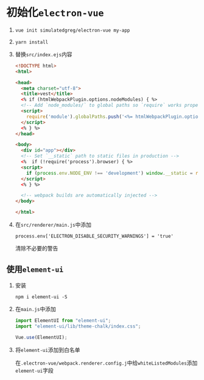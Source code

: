 # 初始化`electron-vue`

1. `vue init simulatedgreg/electron-vue my-app`

2. `yarn install`

3. 替换`src/index.ejs`内容

   ```html
   <!DOCTYPE html>
   <html>
   
   <head>
     <meta charset="utf-8">
     <title>vest</title>
     <% if (htmlWebpackPlugin.options.nodeModules) { %>
     <!-- Add `node_modules/` to global paths so `require` works properly in development -->
     <script>
       require('module').globalPaths.push('<%= htmlWebpackPlugin.options.nodeModules.replace(/\\/g, '\\\\') %>')
     </script>
     <% } %>
   </head>
   
   <body>
     <div id="app"></div>
     <!-- Set `__static` path to static files in production -->
     <%  if (!require('process').browser) { %>
     <script>
       if (process.env.NODE_ENV !== 'development') window.__static = require('path').join(__dirname, '/static').replace(/\\/g, '\\\\')
     </script>
     <% } %>
   
     <!-- webpack builds are automatically injected -->
   </body>
   
   </html>
   ```

4. 在`src/renderer/main.js`中添加

   `process.env['ELECTRON_DISABLE_SECURITY_WARNINGS'] = 'true'`

   清除不必要的警告

## 使用`element-ui`



1. 安装

   ```shell
   npm i element-ui -S
   ```

2. 在`main.js`中添加

   ```js
   import ElementUI from "element-ui";
   import "element-ui/lib/theme-chalk/index.css";
   
   Vue.use(ElementUI);
   ```

   

3. 将`element-ui`添加到白名单

   在`.electron-vue/webpack.renderer.config.j`中给`whiteListedModules`添加`element-ui`字段

